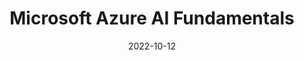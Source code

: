 ---
title: "Microsoft Azure AI Fundamentals"
date: 2022-10-12
issuer: "Microsoft"
certificate_id: "AI-900"
link: "https://www.credly.com/badges/5994cc8e-f1e8-46e2-9190-05f82ceff786/linked_in_profile"
image: "AI900.png"
layout: certificates
---